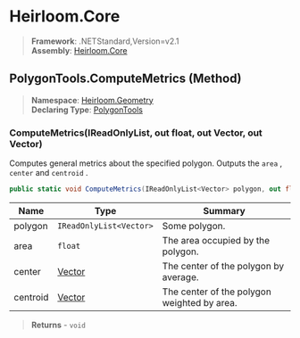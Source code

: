 # Heirloom.Core

> **Framework**: .NETStandard,Version=v2.1  
> **Assembly**: [Heirloom.Core][0]

## PolygonTools.ComputeMetrics (Method)

> **Namespace**: [Heirloom.Geometry][0]  
> **Declaring Type**: [PolygonTools][1]

### ComputeMetrics(IReadOnlyList<Vector>, out float, out Vector, out Vector)

Computes general metrics about the specified polygon. Outputs the `area` , `center` and `centroid` .

```cs
public static void ComputeMetrics(IReadOnlyList<Vector> polygon, out float area, out Vector center, out Vector centroid)
```

| Name     | Type                    | Summary                                     |
|----------|-------------------------|---------------------------------------------|
| polygon  | `IReadOnlyList<Vector>` | Some polygon.                               |
| area     | `float`                 | The area occupied by the polygon.           |
| center   | [Vector][2]             | The center of the polygon by average.       |
| centroid | [Vector][2]             | The center of the polygon weighted by area. |

> **Returns** - `void`

[0]: ../../../Heirloom.Core.md
[1]: ../PolygonTools.md
[2]: ../../Heirloom/Vector.md
